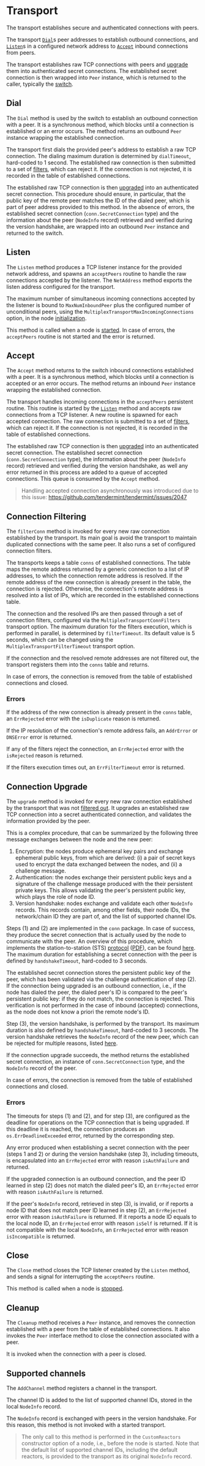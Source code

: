 # Transport

The transport establishes secure and authenticated connections with peers.

The transport [`Dial`](#dial)s peer addresses to establish outbound connections,
and [`Listen`](#listen)s in a configured network address
to [`Accept`](#accept) inbound connections from peers.

The transport establishes raw TCP connections with peers
and [upgrade](#connection-upgrade) them into authenticated secret connections.
The established secret connection is then wrapped into `Peer` instance, which
is returned to the caller, typically the [switch](./switch.md).

## Dial

The `Dial` method is used by the switch to establish an outbound connection with a peer.
It is a synchronous method, which blocks until a connection is established or an error occurs.
The method returns an outbound `Peer` instance wrapping the established connection.

The transport first dials the provided peer's address to establish a raw TCP connection.
The dialing maximum duration is determined by `dialTimeout`, hard-coded to 1 second.
The established raw connection is then submitted to a set of [filters](#connection-filtering),
which can reject it.
If the connection is not rejected, it is recorded in the table of established connections.

The established raw TCP connection is then [upgraded](#connection-upgrade) into
an authenticated secret connection.
This procedure should ensure, in particular, that the public key of the remote peer
matches the ID of the dialed peer, which is part of peer address provided to this method.
In the absence of errors,
the established secret connection (`conn.SecretConnection` type)
and the information about the peer (`NodeInfo` record) retrieved and verified
during the version handshake,
are wrapped into an outbound `Peer` instance and returned to the switch.

## Listen

The `Listen` method produces a TCP listener instance for the provided network
address, and spawns an `acceptPeers` routine to handle the raw connections
accepted by the listener.
The `NetAddress` method exports the listen address configured for the transport.

The maximum number of simultaneous incoming connections accepted by the listener
is bound to `MaxNumInboundPeer` plus the configured number of unconditional peers,
using the `MultiplexTransportMaxIncomingConnections` option,
in the node [initialization](https://github.com/cometbft/cometbft/blob/29c5a062d23aaef653f11195db55c45cd9e02715/node/node.go#L563).

This method is called when a node is [started](https://github.com/cometbft/cometbft/blob/29c5a062d23aaef653f11195db55c45cd9e02715/node/node.go#L972).
In case of errors, the `acceptPeers` routine is not started and the error is returned.

## Accept

The `Accept` method returns to the switch inbound connections established with a peer.
It is a synchronous method, which blocks until a connection is accepted or an error occurs.
The method returns an inbound `Peer` instance wrapping the established connection.

The transport handles incoming connections in the `acceptPeers` persistent routine.
This routine is started by the [`Listen`](#listen) method
and accepts raw connections from a TCP listener.
A new routine is spawned for each accepted connection.
The raw connection is submitted to a set of [filters](#connection-filtering),
which can reject it.
If the connection is not rejected, it is recorded in the table of established connections.

The established raw TCP connection is then [upgraded](#connection-upgrade) into
an authenticated secret connection.
The established secret connection (`conn.SecretConnection` type),
the information about the peer (`NodeInfo` record) retrieved and verified
during the version handshake,
as well any error returned in this process are added to a queue of accepted connections.
This queue is consumed by the `Accept` method.

> Handling accepted connection asynchronously was introduced due to this issue:
> <https://github.com/tendermint/tendermint/issues/2047>

## Connection Filtering

The `filterConn` method is invoked for every new raw connection established by the transport.
Its main goal is avoid the transport to maintain duplicated connections with the same peer.
It also runs a set of configured connection filters.

The transports keeps a table `conns` of established connections.
The table maps the remote address returned by a generic connection to a list of
IP addresses, to which the connection remote address is resolved.
If the remote address of the new connection is already present in the table,
the connection is rejected.
Otherwise, the connection's remote address is resolved into a list of IPs,
which are recorded in the established connections table.

The connection and the resolved IPs are then passed through a set of connection filters,
configured via the `MultiplexTransportConnFilters` transport option.
The maximum duration for the filters execution, which is performed in parallel,
is determined by `filterTimeout`.
Its default value is 5 seconds,
which can be changed using the `MultiplexTransportFilterTimeout` transport option.

If the connection and the resolved remote addresses are not filtered out,
the transport registers them into the `conns` table and returns.

In case of errors, the connection is removed from the table of established
connections and closed.

### Errors

If the address of the new connection is already present in the `conns` table,
an `ErrRejected` error with the `isDuplicate` reason is returned.

If the IP resolution of the connection's remote address fails,
an `AddrError` or `DNSError` error is returned.

If any of the filters reject the connection,
an `ErrRejected` error with the `isRejected` reason is returned.

If the filters execution times out,
an `ErrFilterTimeout` error is returned.

## Connection Upgrade

The `upgrade` method is invoked for every new raw connection established by the
transport that was not [filtered out](#connection-filtering).
It upgrades an established raw TCP connection into a secret authenticated
connection, and validates the information provided by the peer.

This is a complex procedure, that can be summarized by the following three
message exchanges between the node and the new peer:

1. Encryption: the nodes produce ephemeral key pairs and exchange ephemeral
   public keys, from which are derived: (i) a pair of secret keys used to
   encrypt the data exchanged between the nodes, and (ii) a challenge message.
1. Authentication: the nodes exchange their persistent public keys and a
   signature of the challenge message produced with the their persistent
   private keys. This allows validating the peer's persistent public key,
   which plays the role of node ID.
1. Version handshake: nodes exchange and validate each other `NodeInfo` records.
   This records contain, among other fields, their node IDs, the network/chain
   ID they are part of, and the list of supported channel IDs.

Steps (1) and (2) are implemented in the `conn` package.
In case of success, they produce the secret connection that is actually used by
the node to communicate with the peer.
An overview of this procedure, which implements the station-to-station (STS)
[protocol][sts-paper] ([PDF][sts-paper-pdf]), can be found [here][peer-sts].
The maximum duration for establishing a secret connection with the peer is
defined by `handshakeTimeout`, hard-coded to 3 seconds.

The established secret connection stores the persistent public key of the peer,
which has been validated via the challenge authentication of step (2).
If the connection being upgraded is an outbound connection, i.e., if the node has
dialed the peer, the dialed peer's ID is compared to the peer's persistent public key:
if they do not match, the connection is rejected.
This verification is not performed in the case of inbound (accepted) connections,
as the node does not know a priori the remote node's ID.

Step (3), the version handshake, is performed by the transport.
Its maximum duration is also defined by `handshakeTimeout`, hard-coded to 3 seconds.
The version handshake retrieves the `NodeInfo` record of the new peer,
which can be rejected for multiple reasons, listed [here][peer-handshake].

If the connection upgrade succeeds, the method returns the established secret
connection, an instance of `conn.SecretConnection` type,
and the `NodeInfo` record of the peer.

In case of errors, the connection is removed from the table of established
connections and closed.

### Errors

The timeouts for steps (1) and (2), and for step (3), are configured as the
deadline for operations on the TCP connection that is being upgraded.
If this deadline it is reached, the connection produces an
`os.ErrDeadlineExceeded` error, returned by the corresponding step.

Any error produced when establishing a secret connection with the peer (steps 1 and 2) or
during the version handshake (step 3), including timeouts,
is encapsulated into an `ErrRejected` error with reason `isAuthFailure` and returned.

If the upgraded connection is an outbound connection, and the peer ID learned in step (2)
does not match the dialed peer's ID,
an `ErrRejected` error with reason `isAuthFailure` is returned.

If the peer's `NodeInfo` record, retrieved in step (3), is invalid,
or if reports a node ID that does not match peer ID learned in step (2),
an `ErrRejected` error with reason `isAuthFailure` is returned.
If it reports a node ID equals to the local node ID,
an `ErrRejected` error with reason `isSelf` is returned.
If it is not compatible with the local `NodeInfo`,
an `ErrRejected` error with reason `isIncompatible` is returned.

## Close

The `Close` method closes the TCP listener created by the `Listen` method,
and sends a signal for interrupting the `acceptPeers` routine.

This method is called when a node is [stopped](https://github.com/cometbft/cometbft/blob/46badfabd9d5491c78283a0ecdeb695e21785508/node/node.go#L1019).

## Cleanup

The `Cleanup` method receives a `Peer` instance,
and removes the connection established with a peer from the table of established connections.
It also invokes the `Peer` interface method to close the connection associated with a peer.

It is invoked when the connection with a peer is closed.

## Supported channels

The `AddChannel` method registers a channel in the transport.

The channel ID is added to the list of supported channel IDs,
stored in the local `NodeInfo` record.

The `NodeInfo` record is exchanged with peers in the version handshake.
For this reason, this method is not invoked with a started transport.

> The only call to this method is performed in the `CustomReactors` constructor
> option of a node, i.e., before the node is started.
> Note that the default list of supported channel IDs, including the default reactors,
> is provided to the transport as its original `NodeInfo` record.

[peer-sts]: https://github.com/cometbft/cometbft/blob/v0.38.x/spec/p2p/peer.md#authenticated-encryption-handshake
[peer-handshake]:https://github.com/cometbft/cometbft/blob/v0.38.x/spec/p2p/peer.md#cometbft-version-handshake
[sts-paper]: https://link.springer.com/article/10.1007/BF00124891
[sts-paper-pdf]: https://github.com/tendermint/tendermint/blob/0.1/docs/sts-final.pdf
